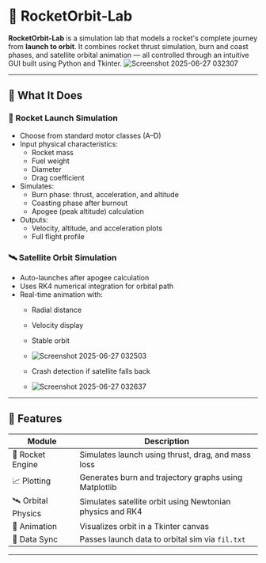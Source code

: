 # 🚀 RocketOrbit-Lab

**RocketOrbit-Lab** is a simulation lab that models a rocket's complete journey from **launch to orbit**. It combines rocket thrust simulation, burn and coast phases, and satellite orbital animation — all controlled through an intuitive GUI built using Python and Tkinter.
![Screenshot 2025-06-27 032307](https://github.com/user-attachments/assets/d27f3a4a-89cd-4917-a4e5-9428bedc88b2)


---

## 🧠 What It Does

### 🔧 Rocket Launch Simulation
- Choose from standard motor classes (A–D)
- Input physical characteristics:
  - Rocket mass
  - Fuel weight
  - Diameter
  - Drag coefficient
- Simulates:
  - Burn phase: thrust, acceleration, and altitude
  - Coasting phase after burnout
  - Apogee (peak altitude) calculation
- Outputs:
  - Velocity, altitude, and acceleration plots
  - Full flight profile

### 🛰 Satellite Orbit Simulation
- Auto-launches after apogee calculation
- Uses RK4 numerical integration for orbital path
- Real-time animation with:
  - Radial distance
  - Velocity display
  - Stable orbit
  - ![Screenshot 2025-06-27 032503](https://github.com/user-attachments/assets/9684127f-f6c7-4217-8c27-f40c4c5851b2)

  - Crash detection if satellite falls back
  - ![Screenshot 2025-06-27 032637](https://github.com/user-attachments/assets/c2fc0a9d-db16-4eb2-9654-6e26ea837382)


---

## 🎯 Features

| Module              | Description                                                                 |
|---------------------|-----------------------------------------------------------------------------|
| 🚀 Rocket Engine     | Simulates launch using thrust, drag, and mass loss                          |
| 📈 Plotting          | Generates burn and trajectory graphs using Matplotlib                       |
| 🛰 Orbital Physics    | Simulates satellite orbit using Newtonian physics and RK4                   |
| 🎥 Animation         | Visualizes orbit in a Tkinter canvas                                        |
| 🔁 Data Sync         | Passes launch data to orbital sim via `fil.txt`                             |

---

